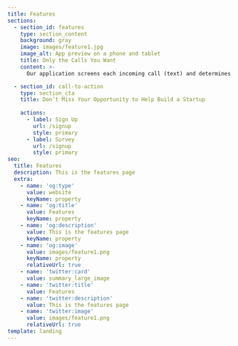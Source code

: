 ```yaml
---
title: Features
sections:
  - section_id: features
    type: section_content
    background: gray
    image: images/feature1.jpg
    image_alt: App preview on a phone and tablet
    title: Only the Calls You Want
    content: >-
      Our application screens each incoming call (text) and determines if they are safe for you to engage with. Then the virtual assistant will direct the call to the phone, to voice mail or will block the number and hang up. Our users can opt in for immediate notifications of blocked calls with the audio recording and text transcript of the conversation between the virtual assistant and the caller available for review. The notifications and the end of day blocked call report provide the user an opportunity to review the decisions made by the virtual assistant. This enables the virtual assistant to continuously learn from the individual user’s feedback and thus increases its accuracy and providing a more customized personal experience. The result for the user is a silent phone and superior security for you and your loved ones, where no call is allowed through unless you want it. 

  - section_id: call-to-action
    type: section_cta
    title: Don’t Miss Your Opportunity to Help Build a Startup
    
    actions:
      - label: Sign Up
        url: /signup
        style: primary
      - label: Survey
        url: /signup
        style: primary
seo:
  title: Features
  description: This is the features page
  extra:
    - name: 'og:type'
      value: website
      keyName: property
    - name: 'og:title'
      value: Features
      keyName: property
    - name: 'og:description'
      value: This is the features page
      keyName: property
    - name: 'og:image'
      value: images/feature1.png
      keyName: property
      relativeUrl: true
    - name: 'twitter:card'
      value: summary_large_image
    - name: 'twitter:title'
      value: Features
    - name: 'twitter:description'
      value: This is the features page
    - name: 'twitter:image'
      value: images/feature1.png
      relativeUrl: true
template: landing
---
```

